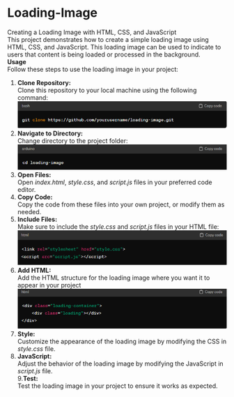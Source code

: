 # Loading-Image
Creating a Loading Image with HTML, CSS, and JavaScript <br>
This project demonstrates how to create a simple loading image using HTML, CSS, and JavaScript. This loading image can be used to indicate to users that content is being loaded or processed in the background.<br>
<b>Usage</b><br>
Follow these steps to use the loading image in your project:<br>
1. <b>Clone Repository:</b><br>
Clone this repository to your local machine using the following command:<br>
 <img src="ss1.PNG" ><BR>
2. <b>Navigate to Directory:</b><br>
Change directory to the project folder:
<img src="ss2.PNG" ><BR>
3. <b>Open Files:</b><br>
 Open <i>index.html</i>, <i>style.css</i>, and <i>script.js</i> files in your preferred code editor.<br>
4. <b>Copy Code:</b><br>
 Copy the code from these files into your own project, or modify them as needed.<br>
5. <b>Include Files:</b><br>
 Make sure to include the <i>style.css</i> and <i>script.js</i> files in your HTML file:<br>
 <img src="ss3.PNG" ><BR>
6. <b>Add HTML: </b><br>
Add the HTML structure for the loading image where you want it to appear in your project<br>
 <img src="ss4.PNG" ><BR>
7. <b>Style:</b><br>
Customize the appearance of the loading image by modifying the CSS in <i>style.css</i> file.<br>
8. <b>JavaScript:</b><br>
Adjust the behavior of the loading image by modifying the JavaScript in <i>script.js</i> file.<br>
9.<b>Test: </b><br>
Test the loading image in your project to ensure it works as expected.<br>

